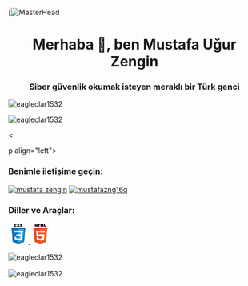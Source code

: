 [![MasterHead](https://media.giphy.com/media/v1.Y2lkPTc5MGI3NjExZjg1MTg0OWFhNTQ0MTIwMWQ3MmU5YTQ4YmU1ZTk5OWE2YzlkOWIyZSZlcD12MV91c2VyX2Zhdm9yaXRlcyZjdD1n/exnY8mKcVb6I8/giphy.gif)

<h1 align="center">Merhaba 👋, ben Mustafa Uğur Zengin</h1>
<h3 align="center">Siber güvenlik okumak isteyen meraklı bir Türk genci</h3>

<p align="left"> <img src="https://komarev.com/ghpvc/?username=eagleclar1532&label=Profile%20views&color=0e75b6&style=flat" alt="eagleclar1532" /> </p>

<p align="left"> <a href="https://github.com/ryo-ma/github-profile-trophy"><img src="https://github-profile-trophy.vercel.app/?username=eagleclar1532" alt="eagleclar1532" /></a> </p> <

p align="left"> <a href="https://twitter.com/" target="blank"><img src="https://img.shields.io/twitter/follow/?logo=twitter&style=for-the-badge" alt="" /></a> </p>

<h3 align="left">Benimle iletişime geçin:</h3>
<p align="left">
<a href="https://linkedin.com/tr/mustafa zengin" target="blank"><img align="center" src="https://raw.githubusercontent.com/rahuldkjain/github-profile-readme-generator/master/src/images/icons/Social/linked-in-alt.svg" alt="mustafa zengin" height="30" width="40" /></a>
<a href="https://instagram.com/mustafazng16q" target="blank"><img align="center" src="https://raw.githubusercontent.com/rahuldkjain/github-profile-readme-generator/master/src/images/icons/Social/instagram.svg" alt="mustafazng16q" height="30" width="40" /></a>
</p>

<h3 align="left">Diller ve Araçlar:</h3>
<p align="left"> <a href="https://www.w3schools.com/css/" target="_blank" rel="noreferrer"> <img src="https://raw.githubusercontent.com/devicons/devicon/master/icons/css3/css3-original-wordmark.svg" alt="css3" width="40" height="40"/> </a> <a href="https://www.w3.org/html/" target="_blank" rel="noreferrer"> <img src="https://raw.githubusercontent.com/devicons/devicon/master/icons/html5/html5-original-wordmark.svg" alt="html5" width="40" height="40"/> </a> </p>

<p> <img align="center" src="https://github-readme-stats.vercel.app/api?username=eagleclar1532&show_icons=true&locale=tr" alt="eagleclar1532" /></p>

<p><img align="center" src="https://github-readme-streak-stats.herokuapp.com/?user=eagleclar1532&" alt="eagleclar1532" /></p>
